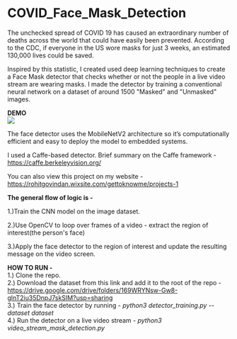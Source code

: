 # COVID_Face_Mask_Detection
The unchecked spread of COVID 19 has caused an extraordinary number of deaths across the world that could have easily been prevented. According to the CDC, if everyone in the US wore masks for just 3 weeks, an estimated 130,000 lives could be saved.  

Inspired by this statistic, I created used deep learning techniques to create a Face Mask detector that checks whether or not the people in a live video stream are wearing masks. I made the detector by training a conventional neural network on a dataset of around 1500 "Masked" and "Unmasked" images.


**DEMO**  
![](demo.gif)  

The face detector uses the MobileNetV2 architecture so it’s computationally efficient and easy to deploy the model to embedded systems.  

I used a Caffe-based detector. Brief summary on the Caffe framework - https://caffe.berkeleyvision.org/

​You can also view this project on my website - https://rohitgovindan.wixsite.com/gettoknowme/projects-1

**The general flow of logic is -**  

1.)Train the CNN model on the image dataset.  

2.)Use OpenCV to loop over frames of a video - extract the region of interest(the person's face)  

3.)Apply the face detector to the region of interest and update the resulting message on the video screen.  
  

**HOW TO RUN -**  
1.) Clone the repo.  
2.) Download the dataset from this link and add it to the root of the repo -https://drive.google.com/drive/folders/169WRYNsw-Gw8-glnT2iu35DnpJ7skSIM?usp=sharing  
3.) Train the face detector by running - *python3 detector_training.py --dataset dataset*  
4.) Run the detector on a live video stream - *python3 video_stream_mask_detection.py*  
